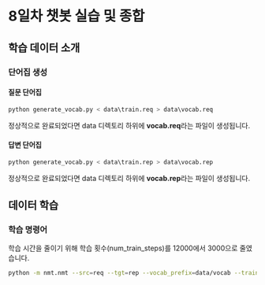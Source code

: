 # 8일차 챗봇 실습 및 종합

## 학습 데이터 소개

### 단어집 생성

#### 질문 단어집

```bash
python generate_vocab.py < data\train.req > data\vocab.req
```

정상적으로 완료되었다면 data 디렉토리 하위에 **vocab.req**라는 파일이 생성됩니다.

#### 답변 단어집

```bash
python generate_vocab.py < data\train.rep > data\vocab.rep
```

정상적으로 완료되었다면 data 디렉토리 하위에 **vocab.rep**라는 파일이 생성됩니다.

## 데이터 학습

### 학습 명령어

학습 시간을 줄이기 위해 학습 횟수(num_train_steps)를 12000에서 3000으로 줄였습니다.

```bash
python -m nmt.nmt --src=req --tgt=rep --vocab_prefix=data/vocab --train_prefix=data/train --dev_prefix=data/dev --test_prefix=data/test --out_dir=nmt_model --num_train_steps=3000 --steps_per_stats=100 --num_layers=4 --num_units=128 --dropout=0.2 --metrics=bleu --attention=scaled_luong
```
